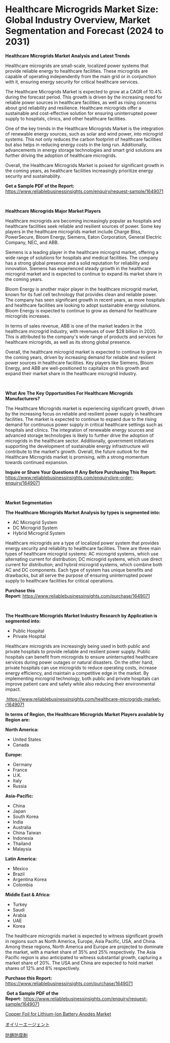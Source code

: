 <p><h1>Healthcare Microgrids Market Size: Global Industry Overview, Market Segmentation and Forecast (2024 to 2031)</h1></p><p><strong>Healthcare Microgrids Market Analysis and Latest Trends</strong></p>
<p><p>Healthcare microgrids are small-scale, localized power systems that provide reliable energy to healthcare facilities. These microgrids are capable of operating independently from the main grid or in conjunction with it, ensuring energy security for critical healthcare services.</p><p>The Healthcare Microgrids Market is expected to grow at a CAGR of 10.4% during the forecast period. This growth is driven by the increasing need for reliable power sources in healthcare facilities, as well as rising concerns about grid reliability and resilience. Healthcare microgrids offer a sustainable and cost-effective solution for ensuring uninterrupted power supply to hospitals, clinics, and other healthcare facilities.</p><p>One of the key trends in the Healthcare Microgrids Market is the integration of renewable energy sources, such as solar and wind power, into microgrid systems. This not only reduces the carbon footprint of healthcare facilities but also helps in reducing energy costs in the long run. Additionally, advancements in energy storage technologies and smart grid solutions are further driving the adoption of healthcare microgrids.</p><p>Overall, the Healthcare Microgrids Market is poised for significant growth in the coming years, as healthcare facilities increasingly prioritize energy security and sustainability.</p></p>
<p><strong>Get a Sample PDF of the Report:&nbsp;</strong> <a href="https://www.reliablebusinessinsights.com/enquiry/request-sample/1649071">https://www.reliablebusinessinsights.com/enquiry/request-sample/1649071</a></p>
<p>&nbsp;</p>
<p><strong>Healthcare Microgrids Major Market Players</strong></p>
<p><p>Healthcare microgrids are becoming increasingly popular as hospitals and healthcare facilities seek reliable and resilient sources of power. Some key players in the healthcare microgrids market include Charge Bliss, PowerSecure, Bloom Energy, Siemens, Eaton Corporation, General Electric Company, NEC, and ABB. </p><p>Siemens is a leading player in the healthcare microgrid market, offering a wide range of solutions for hospitals and medical facilities. The company has a strong global presence and a solid reputation for reliability and innovation. Siemens has experienced steady growth in the healthcare microgrid market and is expected to continue to expand its market share in the coming years.</p><p>Bloom Energy is another major player in the healthcare microgrid market, known for its fuel cell technology that provides clean and reliable power. The company has seen significant growth in recent years, as more hospitals and healthcare facilities are looking to adopt sustainable energy solutions. Bloom Energy is expected to continue to grow as demand for healthcare microgrids increases.</p><p>In terms of sales revenue, ABB is one of the market leaders in the healthcare microgrid industry, with revenues of over $28 billion in 2020. This is attributed to the company's wide range of products and services for healthcare microgrids, as well as its strong global presence.</p><p>Overall, the healthcare microgrid market is expected to continue to grow in the coming years, driven by increasing demand for reliable and resilient power sources in healthcare facilities. Key players like Siemens, Bloom Energy, and ABB are well-positioned to capitalize on this growth and expand their market share in the healthcare microgrid industry.</p></p>
<p>&nbsp;</p>
<p><strong>What Are The Key Opportunities For Healthcare Microgrids Manufacturers?</strong></p>
<p><p>The Healthcare Microgrids market is experiencing significant growth, driven by the increasing focus on reliable and resilient power supply in healthcare facilities. The market is expected to continue to expand due to the rising demand for continuous power supply in critical healthcare settings such as hospitals and clinics. The integration of renewable energy sources and advanced storage technologies is likely to further drive the adoption of microgrids in the healthcare sector. Additionally, government initiatives supporting the development of sustainable energy infrastructure will contribute to the market's growth. Overall, the future outlook for the Healthcare Microgrids market is promising, with a strong momentum towards continued expansion.</p></p>
<p><strong>Inquire or Share Your Questions If Any Before Purchasing This Report:</strong> <a href="https://www.reliablebusinessinsights.com/enquiry/pre-order-enquiry/1649071">https://www.reliablebusinessinsights.com/enquiry/pre-order-enquiry/1649071</a></p>
<p>&nbsp;</p>
<p><strong>Market Segmentation</strong></p>
<p><strong>The Healthcare Microgrids Market Analysis by types is segmented into:</strong></p>
<p><ul><li>AC Microgrid System</li><li>DC Microgrid System</li><li>Hybrid Microgrid System</li></ul></p>
<p><p>Healthcare microgrids are a type of localized power system that provides energy security and reliability to healthcare facilities. There are three main types of healthcare microgrid systems: AC microgrid systems, which use alternating current for distribution; DC microgrid systems, which use direct current for distribution; and hybrid microgrid systems, which combine both AC and DC components. Each type of system has unique benefits and drawbacks, but all serve the purpose of ensuring uninterrupted power supply to healthcare facilities for critical operations.</p></p>
<p><strong>Purchase this Report:&nbsp;</strong><a href="https://www.reliablebusinessinsights.com/purchase/1649071">https://www.reliablebusinessinsights.com/purchase/1649071</a></p>
<p>&nbsp;</p>
<p><strong>The Healthcare Microgrids Market Industry Research by Application is segmented into:</strong></p>
<p><ul><li>Public Hospital</li><li>Private Hospital</li></ul></p>
<p><p>Healthcare microgrids are increasingly being used in both public and private hospitals to provide reliable and resilient power supply. Public hospitals can benefit from microgrids to ensure uninterrupted healthcare services during power outages or natural disasters. On the other hand, private hospitals can use microgrids to reduce operating costs, increase energy efficiency, and maintain a competitive edge in the market. By implementing microgrid technology, both public and private hospitals can improve patient care and safety while also reducing their environmental impact.</p></p>
<p><a href="https://www.reliablebusinessinsights.com/healthcare-microgrids-market-r1649071">&nbsp;https://www.reliablebusinessinsights.com/healthcare-microgrids-market-r1649071</a></p>
<p><strong>In terms of Region, the Healthcare Microgrids Market Players available by Region are:</strong></p>
<p>
    <p> <strong> North America: </strong>
        <ul>
            <li>United States</li>
            <li>Canada</li>
        </ul>
        </p> 
    <p> <strong> Europe: </strong>
        <ul>
            <li>Germany</li>
            <li>France</li>
            <li>U.K.</li>
            <li>Italy</li>
            <li>Russia</li>
        </ul>
        </p> 
    <p> <strong> Asia-Pacific: </strong>
        <ul>
            <li>China</li>
            <li>Japan</li>
            <li>South Korea</li>
            <li>India</li>
            <li>Australia</li>
            <li>China Taiwan</li>
            <li>Indonesia</li>
            <li>Thailand</li>
            <li>Malaysia</li>
        </ul>
        </p> 
    <p> <strong> Latin America: </strong>
        <ul>
            <li>Mexico</li>
            <li>Brazil</li>
            <li>Argentina Korea</li>
            <li>Colombia</li>
        </ul>
        </p> 
    <p> <strong> Middle East & Africa: </strong>
        <ul>
            <li>Turkey</li>
            <li>Saudi</li>
            <li>Arabia</li>
            <li>UAE</li>
            <li>Korea</li>
        </ul>
    </p>
    </p>
<p><p>The healthcare microgrids market is expected to witness significant growth in regions such as North America, Europe, Asia Pacific, USA, and China. Among these regions, North America and Europe are projected to dominate the market, with a market share of 35% and 25% respectively. The Asia Pacific region is also anticipated to witness substantial growth, capturing a market share of 20%. The USA and China are expected to hold market shares of 12% and 8% respectively.</p></p>
<p><strong>Purchase this Report: </strong><a href="https://www.reliablebusinessinsights.com/purchase/1649071">https://www.reliablebusinessinsights.com/purchase/1649071</a></p>
<p>&nbsp;<strong>Get a Sample PDF of the Report:&nbsp;&nbsp;</strong><a href="https://www.reliablebusinessinsights.com/enquiry/request-sample/1649071">https://www.reliablebusinessinsights.com/enquiry/request-sample/1649071</a></p>
<p><strong></strong></p>
<p><p><a href="https://github.com/LitzyGulgowski2023/Market-Research-Report-List-1/blob/main/copper-foil-for-lithium-ion-battery-anodes-market.md">Copper Foil for Lithium-Ion Battery Anodes Market</a></p><p><a href="https://github.com/RaeJenkins1952/Market-Research-Report-List-1/blob/main/4426855109022.md">オイリーエージェント</a></p><p><a href="https://github.com/TysonKub/Market-Research-Report-List-1/blob/main/8718101109023.md">防錆防腐剤</a></p></p>